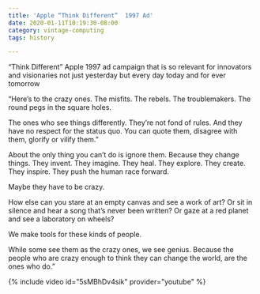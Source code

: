 ```yaml
---
title: 'Apple “Think Different”  1997 Ad'
date: 2020-01-11T10:19:30-08:00
category: vintage-computing 
tags: history

---
```

“Think Different” Apple 1997 ad campaign that is so relevant for innovators and visionaries not just yesterday but every day today and for ever tomorrow

“Here’s to the crazy ones. The misfits. The rebels. The troublemakers. The round pegs in the square holes.

The ones who see things differently. They’re not fond of rules. And they have no respect for the status quo. You can quote them, disagree with them, glorify or vilify them.”

About the only thing you can’t do is ignore them. Because they change things. They invent. They imagine. They heal. They explore. They create. They inspire. They push the human race forward.

Maybe they have to be crazy.

How else can you stare at an empty canvas and see a work of art? Or sit in silence and hear a song that’s never been written? Or gaze at a red planet and see a laboratory on wheels?

We make tools for these kinds of people.

While some see them as the crazy ones, we see genius. Because the people who are crazy enough to think they can change the world, are the ones who do.”

{% include video id="5sMBhDv4sik" provider="youtube" %}